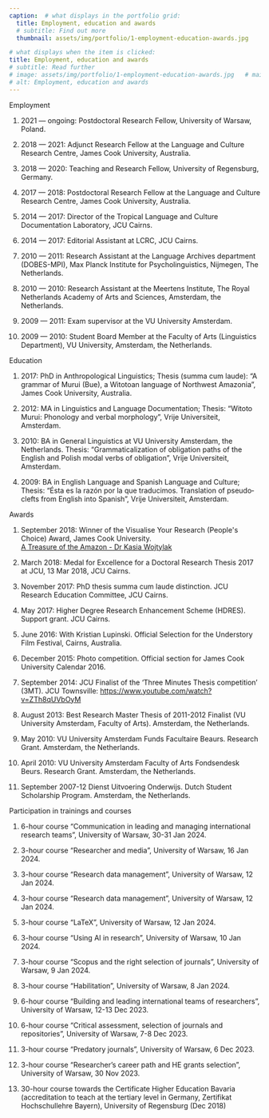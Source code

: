 ```yaml
---
caption:  # what displays in the portfolio grid:
  title: Employment, education and awards
  # subtitle: Find out more
  thumbnail: assets/img/portfolio/1-employment-education-awards.jpg

# what displays when the item is clicked:
title: Employment, education and awards
# subtitle: Read further
# image: assets/img/portfolio/1-employment-education-awards.jpg   # main image, can be a link or a file in assets/img/portfolio
# alt: Employment, education and awards
---
```


<p class="item-intro text-muted">Employment</p>

1.  2021 — ongoing: Postdoctoral Research Fellow, University of Warsaw, Poland.  

2.  2018 — 2021: Adjunct Research Fellow at the Language and Culture Research Centre, James Cook University, Australia.  

3.  2018 — 2020: Teaching and Research Fellow, University of Regensburg, Germany.

4.  2017 — 2018: Postdoctoral Research Fellow at the Language and Culture Research Centre, James Cook University, Australia.  

5.  2014 — 2017: Director of the Tropical Language and Culture Documentation Laboratory, JCU Cairns.  

6.  2014 — 2017: Editorial Assistant at LCRC, JCU Cairns.  

7.  2010 — 2011: Research Assistant at the Language Archives department (DOBES-MPI), Max Planck Institute for Psycholinguistics, Nijmegen, The Netherlands.

8.  2010 — 2010: Research Assistant at the Meertens Institute, The Royal Netherlands Academy of Arts and Sciences, Amsterdam, the Netherlands.

9.  2009 — 2011: Exam supervisor at the VU University Amsterdam.  

10. 2009 — 2010: Student Board Member at the Faculty of Arts (Linguistics Department), VU University, Amsterdam, the Netherlands.

<p class="item-intro text-muted">Education</p>

1.  2017: PhD in Anthropological Linguistics; Thesis (summa cum laude): “A grammar of Murui (Bue), a Witotoan language of Northwest Amazonia”, James Cook University, Australia.  

2.  2012: MA in Linguistics and Language Documentation; Thesis: “Witoto Murui: Phonology and verbal morphology”, Vrije Universiteit, Amsterdam.  

3.  2010: BA in General Linguistics at VU University Amsterdam, the Netherlands. Thesis: “Grammaticalization of obligation paths of the English and Polish modal verbs of obligation”, Vrije Universiteit, Amsterdam.  

4.  2009: BA in English Language and Spanish Language and Culture; Thesis: “Ésta es la razón por la que traducimos. Translation of pseudo‐clefts from English into Spanish”, Vrije Universiteit, Amsterdam.

<p class="item-intro text-muted">Awards</p>

1.  September 2018: Winner of the Visualise Your Research (People's Choice) Award, James Cook University.  
    <i class="fab fa-youtube"></i> [A Treasure of the Amazon - Dr Kasia Wojtylak](https://www.youtube.com/watch?v=qDSH4EAx_8o)

2.  March 2018: Medal for Excellence for a Doctoral Research Thesis 2017 at JCU, 13 Mar 2018, JCU Cairns.  

3.  November 2017: PhD thesis summa cum laude distinction. JCU Research Education Committee, JCU Cairns.  

4.  May 2017: Higher Degree Research Enhancement Scheme (HDRES). Support grant. JCU Cairns.  

5.  June 2016: With Kristian Lupinski. Official Selection for the Understory Film Festival, Cairns, Australia.  

6.  December 2015: Photo competition. Official section for James Cook University Calendar 2016.  

7.  September 2014: JCU Finalist of the ‘Three Minutes Thesis competition’ (3MT). JCU Townsville: https://www.youtube.com/watch?v=ZTh8qUVbOyM  

8.  August 2013: Best Research Master Thesis of 2011-2012 Finalist (VU University Amsterdam, Faculty of Arts). Amsterdam, the Netherlands.  

9.  May 2010: VU University Amsterdam Funds Facultaire Beaurs. Research Grant. Amsterdam, the Netherlands.  

10. April 2010: VU University Amsterdam Faculty of Arts Fondsendesk Beurs. Research Grant. Amsterdam, the Netherlands.  

11. September 2007-12 Dienst Uitvoering Onderwijs. Dutch Student Scholarship Program. Amsterdam, the Netherlands.  

<p class="item-intro text-muted">Participation in trainings and courses</p>

1.  6-hour course “Communication in leading and managing international research teams”, University of Warsaw, 30-31 Jan 2024.  

2.  3-hour course “Researcher and media”, University of Warsaw, 16 Jan 2024.  

3.  3-hour course “Research data management”, University of Warsaw, 12 Jan 2024.  

4.  3-hour course “Research data management”, University of Warsaw, 12 Jan 2024.  

5.  3-hour course “LaTeX”, University of Warsaw, 12 Jan 2024.  

6.  3-hour course “Using AI in research”, University of Warsaw, 10 Jan 2024.  

7.  3-hour course “Scopus and the right selection of journals”, University of Warsaw, 9 Jan 2024.  

8.  3-hour course “Habilitation”, University of Warsaw, 8 Jan 2024.  

9.  6-hour course “Building and leading international teams of researchers”, University of Warsaw, 12-13 Dec 2023.  

10.  6-hour course “Critical assessment, selection of journals and repositories”, University of Warsaw, 7-8 Dec 2023.  

11.  3-hour course “Predatory journals”, University of Warsaw, 6 Dec 2023.  

12.  3-hour course “Researcher’s career path and HE grants selection”, University of Warsaw, 30 Nov 2023.  

13.  30-hour course towards the Certificate Higher Education Bavaria (accreditation to teach at the tertiary level in Germany, Zertifikat Hochschullehre Bayern), University of Regensburg (Dec 2018)  
